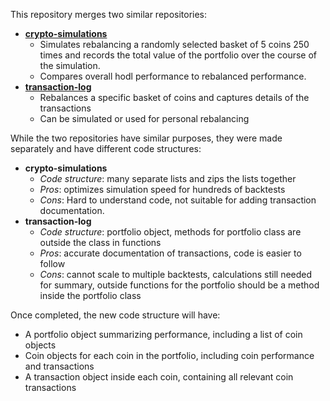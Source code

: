 This repository merges two similar repositories:
* __[crypto-simulations](https://github.com/cartercarlson/crypto-simulations)__
  * Simulates rebalancing a randomly selected basket of 5 coins 250 times and records the total value of the portfolio
    over the course of the simulation.
  * Compares overall hodl performance to rebalanced performance.
* __[transaction-log](https://github.com/cartercarlson/transaction-log)__
  * Rebalances a specific basket of coins and captures details of the transactions
  * Can be simulated or used for personal rebalancing

While the two repositories have similar purposes, they were made separately and have different code structures:
* __crypto-simulations__
  * _Code structure_: many separate lists and zips the lists together  
  * _Pros_: optimizes simulation speed for hundreds of backtests
  * _Cons_: Hard to understand code, not suitable for adding transaction documentation.
* __transaction-log__
  * _Code structure_: portfolio object, methods for portfolio class are outside the class in functions
  * _Pros_: accurate documentation of transactions, code is easier to follow
  * _Cons_: cannot scale to multiple backtests, calculations still needed for summary, outside functions for the portfolio should be a method inside the portfolio class

Once completed, the new code structure will have:
* A portfolio object summarizing performance, including a list of coin objects
* Coin objects for each coin in the portfolio, including coin performance and transactions
* A transaction object inside each coin, containing all relevant coin transactions
